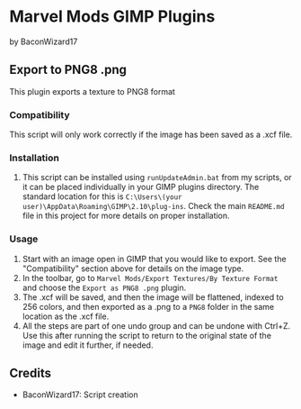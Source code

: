 # Marvel Mods GIMP Plugins
by BaconWizard17
## Export to PNG8 .png
This plugin exports a texture to PNG8 format

### Compatibility
This script will only work correctly if the image has been saved as a .xcf file. 

### Installation
 1. This script can be installed using `runUpdateAdmin.bat` from my scripts, or it can be placed individually in your GIMP plugins directory. The standard location for this is `C:\Users\(your user)\AppData\Roaming\GIMP\2.10\plug-ins`. Check the main `README.md` file in this project for more details on proper installation.

### Usage
1. Start with an image open in GIMP that you would like to export. See the "Compatibility" section above for details on the image type.
2. In the toolbar, go to `Marvel Mods/Export Textures/By Texture Format` and choose the `Export as PNG8 .png` plugin.
3. The .xcf will be saved, and then the image will be flattened, indexed to 256 colors, and then exported as a .png to a `PNG8` folder in the same location as the .xcf file.
4. All the steps are part of one undo group and can be undone with Ctrl+Z. Use this after running the script to return to the original state of the image and edit it further, if needed.

## Credits
- BaconWizard17: Script creation